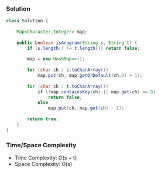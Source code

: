 ### Solution

```java
class Solution {
    
    Map<Character,Integer> map;
    
    public boolean isAnagram(String s, String t) {
        if (s.length() != t.length()) return false;
        
        map = new HashMap<>();
        
        for (char ch : s.toCharArray())
            map.put(ch, map.getOrDefault(ch,0) + 1);
        
        for (char ch : t.toCharArray())
            if (!map.containsKey(ch) || map.get(ch) == 0)
                return false;
            else 
                map.put(ch, map.get(ch) - 1);
                
        return true;
    }
}
```

### Time/Space Complexity

- Time Complexity: O(s + t)
- Space Complexity: O(s)
